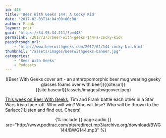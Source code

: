 ```yaml
---
id: 448
title: 'Beer With Geeks 144: A Cocky Kid'
date: '2017-02-03T14:04:00+00:00'
author: Frank
layout: post
guid: 'https://34.95.34.211/?p=448'
permalink: /2017/2/3/beer-with-geeks-144-a-cocky-kid/
passthrough_url:
    - 'http://www.beerwithgeeks.com/2017/02/144-cocky-kid.html'
thumbnail: "/assets/images/beerwithgeeks-banner.jpg"
categories:
    - 'Beer With Geeks'
    - Podcasts
---
```

<div markdown="1" style="text-align: center;">
![Beer With Geeks cover art - an anthropomorphic beer mug wearing geeky glasses foams over with beer]({{site.url}}{{site.baseurl}}/assets/images/bwgcover.jpeg)
</div>

[This week on Beer With Geeks](http://www.beerwithgeeks.com/2017/02/144-cocky-kid.html), Tim and Frank battle each other in a Star Wars trivia face-off. Who will win? Who will lose? Who will be thrown to the Sarlacc? Listen and find out. Cheers!

<div markdown="1" style="text-align: center;">
{% include {{ page.audio }} src="http://www.podtrac.com/pts/redirect.mp3/archive.org/download/BWG144/BWG144.mp3" %}
</div>